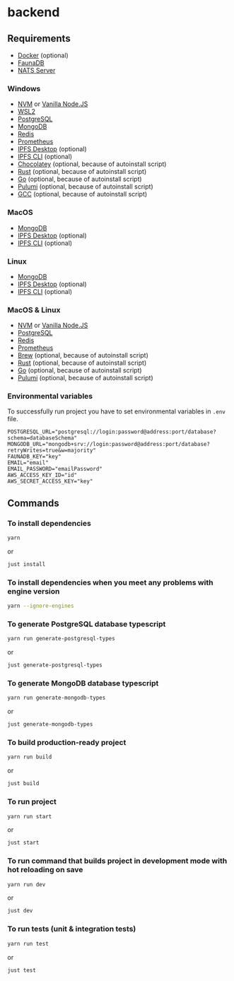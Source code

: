 # backend

## Requirements

- [Docker](https://www.docker.com/) (optional)
- [FaunaDB](https://fauna.com/)
- [NATS Server](https://github.com/nats-io/nats-server/releases)

### Windows

- [NVM](https://github.com/coreybutler/nvm-windows) or [Vanilla Node.JS](https://nodejs.dev/en/)
- [WSL2](https://learn.microsoft.com/en-us/windows/wsl/install)
- [PostgreSQL](https://www.postgresql.org/)
- [MongoDB](https://www.mongodb.com/docs/manual/tutorial/install-mongodb-on-windows/#install-mongodb-community-edition)
- [Redis](https://redis.io/docs/getting-started/installation/install-redis-on-windows/)
- [Prometheus](https://prometheus.io/)
- [IPFS Desktop](https://docs.ipfs.tech/install/ipfs-desktop/#windows) (optional)
- [IPFS CLI](https://docs.ipfs.tech/install/command-line/#windows) (optional)
- [Chocolatey](https://chocolatey.org/) (optional, because of autoinstall script)
- [Rust](https://www.rust-lang.org/tools/install) (optional, because of autoinstall script)
- [Go](https://community.chocolatey.org/packages/golang) (optional, because of autoinstall script)
- [Pulumi](https://community.chocolatey.org/packages/pulumi) (optional, because of autoinstall script)
- [GCC](https://community.chocolatey.org/packages/mingw) (optional, because of autoinstall script)

### MacOS

- [MongoDB](https://www.mongodb.com/docs/manual/tutorial/install-mongodb-on-os-x/#install-mongodb-community-edition)
- [IPFS Desktop](https://docs.ipfs.tech/install/ipfs-desktop/#macos) (optional)
- [IPFS CLI](https://docs.ipfs.tech/install/command-line/#macos) (optional)

### Linux

- [MongoDB](https://www.mongodb.com/docs/manual/administration/install-on-linux/)
- [IPFS Desktop](https://docs.ipfs.tech/install/ipfs-desktop/#ubuntu) (optional)
- [IPFS CLI](https://docs.ipfs.tech/install/command-line/#linux) (optional)

### MacOS & Linux

- [NVM](https://github.com/nvm-sh/nvm) or [Vanilla Node.JS](https://nodejs.dev/en/)
- [PostgreSQL](https://formulae.brew.sh/formula/postgresql@14)
- [Redis](https://formulae.brew.sh/formula/redis)
- [Prometheus](https://formulae.brew.sh/formula/prometheus)
- [Brew](https://brew.sh/) (optional, because of autoinstall script)
- [Rust](https://formulae.brew.sh/formula/rustup-init) (optional, because of autoinstall script)
- [Go](https://formulae.brew.sh/formula/go) (optional, because of autoinstall script)
- [Pulumi](https://formulae.brew.sh/formula/pulumi) (optional, because of autoinstall script)

### Environmental variables

To successfully run project you have to set environmental variables in `.env` file.

```env
POSTGRESQL_URL="postgresql://login:password@address:port/database?schema=databaseSchema"
MONGODB_URL="mongodb+srv://login:password@address:port/database?retryWrites=true&w=majority"
FAUNADB_KEY="key"
EMAIL="email"
EMAIL_PASSWORD="emailPassword"
AWS_ACCESS_KEY_ID="id"
AWS_SECRET_ACCESS_KEY="key"
```

## Commands

### To install dependencies

```sh
yarn
```

or

```sh
just install
```

### To install dependencies when you meet any problems with engine version

```sh
yarn --ignore-engines
```

### To generate PostgreSQL database typescript

```sh
yarn run generate-postgresql-types
```

or

```sh
just generate-postgresql-types
```

### To generate MongoDB database typescript

```sh
yarn run generate-mongodb-types
```

or

```sh
just generate-mongodb-types
```

### To build production-ready project

```sh
yarn run build
```

or

```sh
just build
```

### To run project

```sh
yarn run start
```

or

```sh
just start
```

### To run command that builds project in development mode with hot reloading on save

```sh
yarn run dev
```

or

```sh
just dev
```

### To run tests (unit & integration tests)

```sh
yarn run test
```

or

```sh
just test
```
